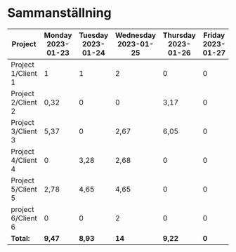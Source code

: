 # Sammanställning
Project | Monday<br>2023-01-23 | Tuesday<br>2023-01-24 | Wednesday<br>2023-01-25 | Thursday<br>2023-01-26 | Friday<br>2023-01-27 | Saturday<br>2023-01-28 | Sunday<br>2023-01-29 | **Total**
---|---|---|---|---|---|---|---|---
Project 1/Client 1 |1 |1 |2 |0 |0 |0 |1 |**5**
Project 2/Client 2 |0,32 |0 |0 |3,17 |0 |0 |0 |**3,48**
Project 3/Client 3 |5,37 |0 |2,67 |6,05 |0 |0 |0 |**14,08**
Project 4/Client 4 |0 |3,28 |2,68 |0 |0 |0 |0 |**5,97**
Project 5/Client 5 |2,78 |4,65 |4,65 |0 |0 |0 |0 |**12,08**
project 6/Client 6 |0 |0 |2 |0 |0 |0 |0 |**2**
**Total:** |**9,47** |**8,93** |**14** |**9,22** |**0** |**0** |**1** |**42,62** 








